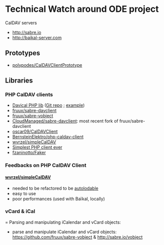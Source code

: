# Technical Watch around ODE project

CalDAV servers

- http://sabre.io
- http://baikal-server.com

## Prototypes

- [polypodes/CalDAVClientPrototype](https://github.com/polypodes/CalDAVClientPrototype)

## Libraries


### PHP CalDAV clients

- [Davical PHP lib](http://www.davical.org) ([Git repo](http://repo.or.cz/w/davical.git) ; [example](http://www.aadl.org/node/261978))
- [fruux/sabre-davclient](https://github.com/fruux/sabre-davclient)
- [fruux/sabre-vobject](https://github.com/fruux/sabre-vobject)
- [CloudManaged/sabre-davclient](https://github.com/CloudManaged/sabre-davclient): most recent fork of fruux/sabre-davclient
- [oscar09/CalDAVClient](https://github.com/oscar09/CalDAVClient)
- [BernsteinElektro/php-caldav-client](https://github.com/BernsteinElektro/php-caldav-client/blob/master/lib/BE/CalDav/Client.php)
- [wvrzel/simpleCalDAV](https://github.com/wvrzel/simpleCalDAV)
- [Simplest PHP client ever](http://trentrichardson.com/2012/06/22/put-caldav-events-to-calendar-in-php/)
- [fzaninotto/Faker](https://github.com/fzaninotto/Faker)

### Feedbacks on PHP CalDAV Client

#### [wvrzel/simpleCalDAV](https://github.com/wvrzel/simpleCalDAV)

- needed to be refactored to be [autolodable](http://www.php-fig.org/psr/psr-0/)
- easy to use
- poor performances (used with Baïkal, locally) 

### vCard & iCal

= Parsing and manipulating iCalendar and vCard objects:

- parse and manipulate iCalendar and vCard objects: https://github.com/fruux/sabre-vobject & http://sabre.io/vobject

